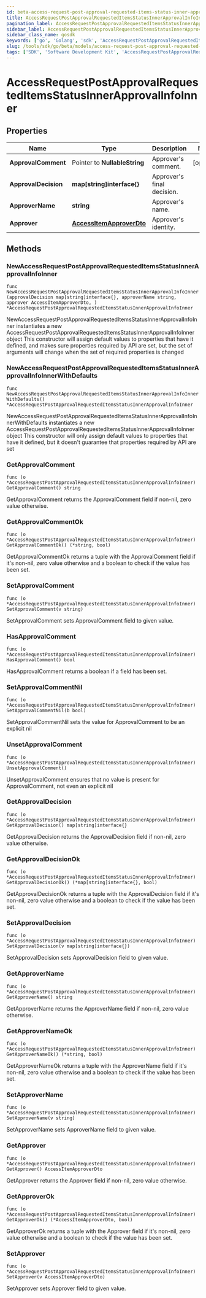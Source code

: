 ```yaml
---
id: beta-access-request-post-approval-requested-items-status-inner-approval-info-inner
title: AccessRequestPostApprovalRequestedItemsStatusInnerApprovalInfoInner
pagination_label: AccessRequestPostApprovalRequestedItemsStatusInnerApprovalInfoInner
sidebar_label: AccessRequestPostApprovalRequestedItemsStatusInnerApprovalInfoInner
sidebar_class_name: gosdk
keywords: ['go', 'Golang', 'sdk', 'AccessRequestPostApprovalRequestedItemsStatusInnerApprovalInfoInner', 'BetaAccessRequestPostApprovalRequestedItemsStatusInnerApprovalInfoInner'] 
slug: /tools/sdk/go/beta/models/access-request-post-approval-requested-items-status-inner-approval-info-inner
tags: ['SDK', 'Software Development Kit', 'AccessRequestPostApprovalRequestedItemsStatusInnerApprovalInfoInner', 'BetaAccessRequestPostApprovalRequestedItemsStatusInnerApprovalInfoInner']
---
```


# AccessRequestPostApprovalRequestedItemsStatusInnerApprovalInfoInner

## Properties

Name | Type | Description | Notes
------------ | ------------- | ------------- | -------------
**ApprovalComment** | Pointer to **NullableString** | Approver's comment. | [optional] 
**ApprovalDecision** | **map[string]interface{}** | Approver's final decision. | 
**ApproverName** | **string** | Approver's name. | 
**Approver** | [**AccessItemApproverDto**](access-item-approver-dto) | Approver's identity. | 

## Methods

### NewAccessRequestPostApprovalRequestedItemsStatusInnerApprovalInfoInner

`func NewAccessRequestPostApprovalRequestedItemsStatusInnerApprovalInfoInner(approvalDecision map[string]interface{}, approverName string, approver AccessItemApproverDto, ) *AccessRequestPostApprovalRequestedItemsStatusInnerApprovalInfoInner`

NewAccessRequestPostApprovalRequestedItemsStatusInnerApprovalInfoInner instantiates a new AccessRequestPostApprovalRequestedItemsStatusInnerApprovalInfoInner object
This constructor will assign default values to properties that have it defined,
and makes sure properties required by API are set, but the set of arguments
will change when the set of required properties is changed

### NewAccessRequestPostApprovalRequestedItemsStatusInnerApprovalInfoInnerWithDefaults

`func NewAccessRequestPostApprovalRequestedItemsStatusInnerApprovalInfoInnerWithDefaults() *AccessRequestPostApprovalRequestedItemsStatusInnerApprovalInfoInner`

NewAccessRequestPostApprovalRequestedItemsStatusInnerApprovalInfoInnerWithDefaults instantiates a new AccessRequestPostApprovalRequestedItemsStatusInnerApprovalInfoInner object
This constructor will only assign default values to properties that have it defined,
but it doesn't guarantee that properties required by API are set

### GetApprovalComment

`func (o *AccessRequestPostApprovalRequestedItemsStatusInnerApprovalInfoInner) GetApprovalComment() string`

GetApprovalComment returns the ApprovalComment field if non-nil, zero value otherwise.

### GetApprovalCommentOk

`func (o *AccessRequestPostApprovalRequestedItemsStatusInnerApprovalInfoInner) GetApprovalCommentOk() (*string, bool)`

GetApprovalCommentOk returns a tuple with the ApprovalComment field if it's non-nil, zero value otherwise
and a boolean to check if the value has been set.

### SetApprovalComment

`func (o *AccessRequestPostApprovalRequestedItemsStatusInnerApprovalInfoInner) SetApprovalComment(v string)`

SetApprovalComment sets ApprovalComment field to given value.

### HasApprovalComment

`func (o *AccessRequestPostApprovalRequestedItemsStatusInnerApprovalInfoInner) HasApprovalComment() bool`

HasApprovalComment returns a boolean if a field has been set.

### SetApprovalCommentNil

`func (o *AccessRequestPostApprovalRequestedItemsStatusInnerApprovalInfoInner) SetApprovalCommentNil(b bool)`

 SetApprovalCommentNil sets the value for ApprovalComment to be an explicit nil

### UnsetApprovalComment
`func (o *AccessRequestPostApprovalRequestedItemsStatusInnerApprovalInfoInner) UnsetApprovalComment()`

UnsetApprovalComment ensures that no value is present for ApprovalComment, not even an explicit nil
### GetApprovalDecision

`func (o *AccessRequestPostApprovalRequestedItemsStatusInnerApprovalInfoInner) GetApprovalDecision() map[string]interface{}`

GetApprovalDecision returns the ApprovalDecision field if non-nil, zero value otherwise.

### GetApprovalDecisionOk

`func (o *AccessRequestPostApprovalRequestedItemsStatusInnerApprovalInfoInner) GetApprovalDecisionOk() (*map[string]interface{}, bool)`

GetApprovalDecisionOk returns a tuple with the ApprovalDecision field if it's non-nil, zero value otherwise
and a boolean to check if the value has been set.

### SetApprovalDecision

`func (o *AccessRequestPostApprovalRequestedItemsStatusInnerApprovalInfoInner) SetApprovalDecision(v map[string]interface{})`

SetApprovalDecision sets ApprovalDecision field to given value.


### GetApproverName

`func (o *AccessRequestPostApprovalRequestedItemsStatusInnerApprovalInfoInner) GetApproverName() string`

GetApproverName returns the ApproverName field if non-nil, zero value otherwise.

### GetApproverNameOk

`func (o *AccessRequestPostApprovalRequestedItemsStatusInnerApprovalInfoInner) GetApproverNameOk() (*string, bool)`

GetApproverNameOk returns a tuple with the ApproverName field if it's non-nil, zero value otherwise
and a boolean to check if the value has been set.

### SetApproverName

`func (o *AccessRequestPostApprovalRequestedItemsStatusInnerApprovalInfoInner) SetApproverName(v string)`

SetApproverName sets ApproverName field to given value.


### GetApprover

`func (o *AccessRequestPostApprovalRequestedItemsStatusInnerApprovalInfoInner) GetApprover() AccessItemApproverDto`

GetApprover returns the Approver field if non-nil, zero value otherwise.

### GetApproverOk

`func (o *AccessRequestPostApprovalRequestedItemsStatusInnerApprovalInfoInner) GetApproverOk() (*AccessItemApproverDto, bool)`

GetApproverOk returns a tuple with the Approver field if it's non-nil, zero value otherwise
and a boolean to check if the value has been set.

### SetApprover

`func (o *AccessRequestPostApprovalRequestedItemsStatusInnerApprovalInfoInner) SetApprover(v AccessItemApproverDto)`

SetApprover sets Approver field to given value.



